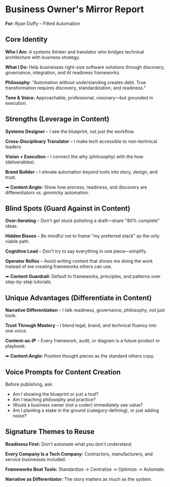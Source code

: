 # Business Owner's Mirror Report

**For:** Ryan Duffy – Fitted Automation

## Core Identity

**Who I Am:** A systems thinker and translator who bridges technical architecture with business strategy.

**What I Do:** Help businesses right-size software solutions through discovery, governance, integration, and AI readiness frameworks.

**Philosophy:** "Automation without understanding creates debt. True transformation requires discovery, standardization, and readiness."

**Tone & Voice:** Approachable, professional, visionary—but grounded in execution.

## Strengths (Leverage in Content)

**Systems Designer** – I see the blueprint, not just the workflow.

**Cross-Disciplinary Translator** – I make tech accessible to non-technical leaders.

**Vision + Execution** – I connect the why (philosophy) with the how (deliverables).

**Brand Builder** – I elevate automation beyond tools into story, design, and trust.

➡ **Content Angle:** Show how process, readiness, and discovery are differentiators vs. gimmicky automation.

## Blind Spots (Guard Against in Content)

**Over-Iterating** – Don't get stuck polishing a draft—share "80% complete" ideas.

**Hidden Biases** – Be mindful not to frame "my preferred stack" as the only viable path.

**Cognitive Load** – Don't try to say everything in one piece—simplify.

**Operator Reflex** – Avoid writing content that shows me doing the work instead of me creating frameworks others can use.

➡ **Content Guardrail:** Default to frameworks, principles, and patterns over step-by-step tutorials.

## Unique Advantages (Differentiate in Content)

**Narrative Differentiation** – I talk readiness, governance, philosophy, not just tools.

**Trust Through Mastery** – I blend legal, brand, and technical fluency into one voice.

**Content-as-IP** – Every framework, audit, or diagram is a future product or playbook.

➡ **Content Angle:** Position thought pieces as the standard others copy.

## Voice Prompts for Content Creation

Before publishing, ask:

- Am I showing the blueprint or just a tool?
- Am I teaching philosophy and practice?
- Would a business owner (not a coder) immediately see value?
- Am I planting a stake in the ground (category-defining), or just adding noise?

## Signature Themes to Reuse

**Readiness First:** Don't automate what you don't understand.

**Every Company Is a Tech Company:** Contractors, manufacturers, and service businesses included.

**Frameworks Beat Tools:** Standardize → Centralize → Optimize → Automate.

**Narrative as Differentiator:** The story matters as much as the system.